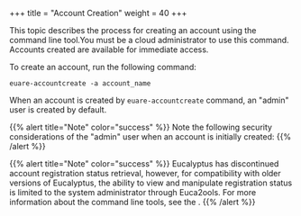 +++
title = "Account Creation"
weight = 40
+++

This topic describes the process for creating an account using the command line tool.You must be a cloud administrator to use this command. Accounts created are available for immediate access. 

To create an account, run the following command: 

    euare-accountcreate -a account_name

When an account is created by `euare-accountcreate` command, an "admin" user is created by default. 

{{% alert title="Note" color="success" %}}
Note the following security considerations of the "admin" user when an account is initially created: 
{{% /alert %}}

{{% alert title="Note" color="success" %}}
Eucalyptus has discontinued account registration status retrieval, however, for compatibility with older versions of Eucalyptus, the ability to view and manipulate registration status is limited to the system administrator through Euca2ools. For more information about the command line tools, see the . 
{{% /alert %}}
